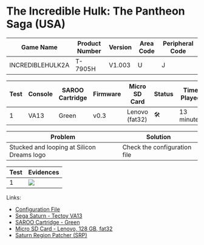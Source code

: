 # The Incredible Hulk: The Pantheon Saga (USA)

| Game Name        | Product Number | Version | Area Code | Peripheral Code |
| ---------------- | -------------- | ------- | --------- | --------------- |
| INCREDIBLEHULK2A | T-7905H        | V1.003  | U         | J               |

| Test | Console | SAROO Cartridge | Firmware | Micro SD Card  | Status              | Time Played |
| ---- | ------- | --------------- | -------- | -------------- | ------------------- | ----------- |
| 1    | VA13    | Green           | v0.3     | Lenovo (fat32) | :hammer_and_wrench: | 13 minutes  |

| Problem                                    | Solution                     |
| ------------------------------------------ | ---------------------------- |
| Stucked and looping at Silicon Dreams logo | Check the configuration file |

| Test | Evidences                                                                                        |
| ---- | ------------------------------------------------------------------------------------------------ |
| 1    | [![](https://img.youtube.com/vi/gMwX7GdTWHw/0.jpg)](https://www.youtube.com/watch?v=gMwX7GdTWHw) |

Links:

- [Configuration File](https://github.com/williamdsw/saroo-configuration-list/blob/master/Regions/Retails/USA/T-7905H/README.md)
- [Sega Saturn - Tectoy VA13](../../../../Info/Consoles/VA13/README.md)
- [SAROO Cartridge - Green](../../../../Info/Cartridges/RetroGameParadiseStore/1.32F/README.md)
- [Micro SD Card - Lenovo, 128 GB, fat32](../../../../Info/SdCards/Lenovo/128GB/fat32/README.md)
- [Saturn Region Patcher (SRP)](https://segaxtreme.net/resources/saturn-region-patcher.81/download)
